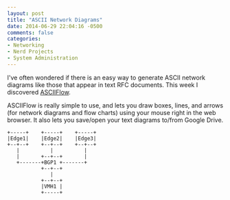 ```yaml
---
layout: post
title: "ASCII Network Diagrams"
date: 2014-06-29 22:04:16 -0500
comments: false
categories: 
- Networking
- Nerd Projects
- System Administration
---
```

I've often wondered if there is an easy way to generate ASCII network diagrams like those that appear in text RFC documents. This week I discovered [ASCIIFlow](http://asciiflow.com/).

<!--more-->

ASCIIFlow is really simple to use, and lets you draw boxes, lines, and arrows (for network diagrams and flow charts) using your mouse right in the web browser. It also lets you save/open your text diagrams to/from Google Drive.

```
+-----+    +-----+    +-----+
|Edge1|    |Edge2|    |Edge3|
+--+--+    +--+--+    +--+--+
   |          |          |   
   |       +--+--+       |   
   +-------+BGP1 +-------+   
           +--+--+           
              |              
           +--+--+           
           |VMH1 |           
           +-----+           
```
